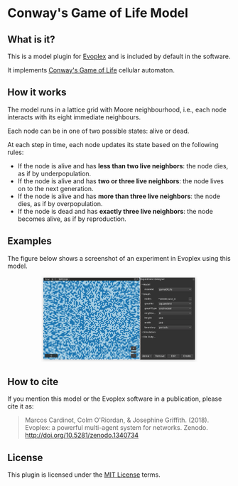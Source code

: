 # Conway's Game of Life Model

## What is it?

This is a model plugin for [Evoplex](https://evoplex.org) and is included by default in the software.

It implements [Conway's Game of Life](https://en.wikipedia.org/wiki/Conway's_Game_of_Life) cellular automaton.

## How it works

The model runs in a lattice grid with Moore neighbourhood, i.e., each node interacts with its eight immediate neighbours.

Each node can be in one of two possible states: alive or dead.

At each step in time, each node updates its state based on the following rules:
- If the node is alive and has **less than two live neighbors**: the node dies, as if by underpopulation.
- If the node is alive and has **two or three live neighbors**: the node lives on to the next generation.
- If the node is alive and has **more than three live neighbors**: the node dies, as if by overpopulation.
- If the node is dead and has **exactly three live neighbors**: the node becomes alive, as if by reproduction.

## Examples

The figure below shows a screenshot of an experiment in Evoplex using this model.

<p align="center">
<img src="example.gif" alt="Example" width="70%">
</p>

## How to cite
If you mention this model or the Evoplex software in a publication, please cite it as:

> Marcos Cardinot, Colm O'Riordan, & Josephine Griffith. (2018). Evoplex: a powerful multi-agent system for networks. Zenodo. http://doi.org/10.5281/zenodo.1340734

## License
This plugin is licensed under the [MIT License](https://opensource.org/licenses/MIT) terms.
